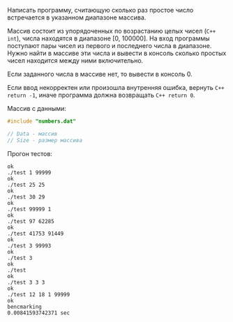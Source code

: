 Написать программу, считающую сколько раз простое число встречается в указанном диапазоне массива.

Массив состоит из упорядоченных по возрастанию целых чисел (```C++ int```), числа находятся в диапазоне [0, 100000]. На вход программы поступают пары чисел из первого и последнего числа в диапазоне. Нужно найти в массиве эти числа и вывести в консоль сколько простых чисел находится между ними включительно.

Если заданного числа в массиве нет, то вывести в консоль 0.

Если ввод некорректен или произошла внутренняя ошибка, вернуть ```C++ return -1```, иначе программа должна возвращать ```C++ return 0```.

Массив с данными:
```C++
#include "numbers.dat"

// Data - массив
// Size - размер массива
```

Прогон тестов:

```./test 12 18
ok
./test 1 99999
ok
./test 25 25
ok
./test 30 29
ok
./test 99999 1
ok
./test 97 62285
ok
./test 41753 91449
ok
./test 3 99993
ok
./test 3
ok
./test
ok
./test 3 3 3
ok
./test 12 18 1 99999
ok
bencmarking
0.00841593742371 sec
```